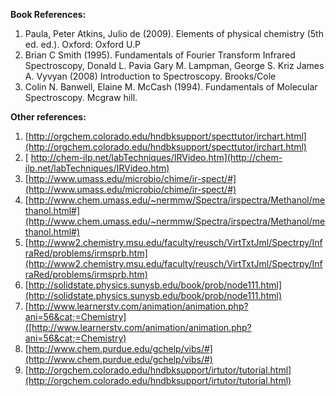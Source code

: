 **Book References:**

1. Paula, Peter Atkins, Julio de (2009). Elements of physical chemistry (5th ed. ed.). Oxford: Oxford U.P
2. Brian C Smith (1995). Fundamentals of Fourier Transform Infrared Spectroscopy, Donald L. Pavia Gary M. Lampman, George S. Kriz James A. Vyvyan (2008) Introduction to Spectroscopy. Brooks/Cole
3. Colin N. Banwell, Elaine M. McCash (1994). Fundamentals of Molecular Spectroscopy. Mcgraw hill.

**Other references:**

1. [http://orgchem.colorado.edu/hndbksupport/specttutor/irchart.html](http://orgchem.colorado.edu/hndbksupport/specttutor/irchart.html)
2. [ http://chem-ilp.net/labTechniques/IRVideo.htm](http://chem-ilp.net/labTechniques/IRVideo.htm)
3. [http://www.umass.edu/microbio/chime/ir-spect/#](http://www.umass.edu/microbio/chime/ir-spect/#)
4. [http://www.chem.umass.edu/~nermmw/Spectra/irspectra/Methanol/methanol.html#](http://www.chem.umass.edu/~nermmw/Spectra/irspectra/Methanol/methanol.html#)
5. [http://www2.chemistry.msu.edu/faculty/reusch/VirtTxtJml/Spectrpy/InfraRed/problems/irmsprb.htm](http://www2.chemistry.msu.edu/faculty/reusch/VirtTxtJml/Spectrpy/InfraRed/problems/irmsprb.htm)
6. [http://solidstate.physics.sunysb.edu/book/prob/node111.html](http://solidstate.physics.sunysb.edu/book/prob/node111.html)
7. [http://www.learnerstv.com/animation/animation.php?ani=56&cat;=Chemistry]([http://www.learnerstv.com/animation/animation.php?ani=56&cat;=Chemistry)
8. [http://www.chem.purdue.edu/gchelp/vibs/#](http://www.chem.purdue.edu/gchelp/vibs/#)
9. [http://orgchem.colorado.edu/hndbksupport/irtutor/tutorial.html](http://orgchem.colorado.edu/hndbksupport/irtutor/tutorial.html)
